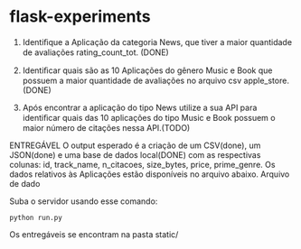 # flask-experiments

1. Identiﬁque a Aplicação da categoria News, que tiver a
maior quantidade de avaliações rating_count_tot. (DONE)

2. Identiﬁcar quais são as 10 Aplicações do gênero
Music e Book que possuem a maior quantidade de
avaliações no arquivo csv apple_store. (DONE)

3. Após encontrar a aplicação do tipo News utilize a sua
API para identiﬁcar quais das 10 aplicações do tipo
Music e Book possuem o maior número de citações
nessa API.(TODO)

ENTREGÁVEL
O output esperado é a criação de um CSV(done), um JSON(done) e uma
base de dados local(DONE) com as respectivas colunas: id,
track_name, n_citacoes, size_bytes, price, prime_genre. Os
dados relativos às Aplicações estão disponíveis no arquivo
abaixo. Arquivo de dado

Suba o servidor usando esse comando:
```
python run.py
```

Os entregáveis se encontram na pasta static/
